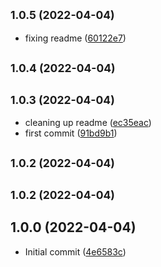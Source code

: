 ## <small>1.0.5 (2022-04-04)</small>

* fixing readme ([60122e7](https://github.com/wmelton/stripe-money-format/commit/60122e7))



## <small>1.0.4 (2022-04-04)</small>




## <small>1.0.3 (2022-04-04)</small>

* cleaning up readme ([ec35eac](https://github.com/wmelton/stripe-money-format/commit/ec35eac))
* first commit ([91bd9b1](https://github.com/wmelton/stripe-money-format/commit/91bd9b1))



## <small>1.0.2 (2022-04-04)</small>




## <small>1.0.2 (2022-04-04)</small>




## 1.0.0 (2022-04-04)

* Initial commit ([4e6583c](https://github.com/wmelton/stripe-money-format/commit/4e6583c))




